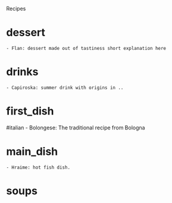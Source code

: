 Recipes

# dessert
    - Flan: dessert made out of tastiness short explanation here
# drinks
    - Capiroska: summer drink with origins in ..
# first_dish
#italian
    - Bolongese: The traditional recipe from Bologna
# main_dish
    - Hraime: hot fish dish.
# soups

